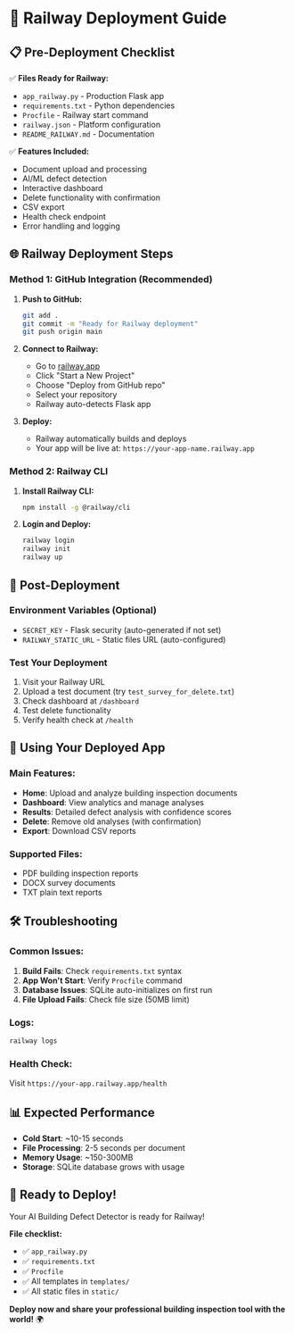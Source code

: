 # 🚀 Railway Deployment Guide

## 📋 Pre-Deployment Checklist

✅ **Files Ready for Railway:**
- `app_railway.py` - Production Flask app
- `requirements.txt` - Python dependencies  
- `Procfile` - Railway start command
- `railway.json` - Platform configuration
- `README_RAILWAY.md` - Documentation

✅ **Features Included:**
- Document upload and processing
- AI/ML defect detection
- Interactive dashboard
- Delete functionality with confirmation
- CSV export
- Health check endpoint
- Error handling and logging

## 🌐 Railway Deployment Steps

### Method 1: GitHub Integration (Recommended)

1. **Push to GitHub:**
   ```bash
   git add .
   git commit -m "Ready for Railway deployment"
   git push origin main
   ```

2. **Connect to Railway:**
   - Go to [railway.app](https://railway.app)
   - Click "Start a New Project"
   - Choose "Deploy from GitHub repo"
   - Select your repository
   - Railway auto-detects Flask app

3. **Deploy:**
   - Railway automatically builds and deploys
   - Your app will be live at: `https://your-app-name.railway.app`

### Method 2: Railway CLI

1. **Install Railway CLI:**
   ```bash
   npm install -g @railway/cli
   ```

2. **Login and Deploy:**
   ```bash
   railway login
   railway init
   railway up
   ```

## 🔧 Post-Deployment

### Environment Variables (Optional)
- `SECRET_KEY` - Flask security (auto-generated if not set)
- `RAILWAY_STATIC_URL` - Static files URL (auto-configured)

### Test Your Deployment
1. Visit your Railway URL
2. Upload a test document (try `test_survey_for_delete.txt`)
3. Check dashboard at `/dashboard`
4. Test delete functionality
5. Verify health check at `/health`

## 📱 Using Your Deployed App

### Main Features:
- **Home**: Upload and analyze building inspection documents
- **Dashboard**: View analytics and manage analyses
- **Results**: Detailed defect analysis with confidence scores
- **Delete**: Remove old analyses (with confirmation)
- **Export**: Download CSV reports

### Supported Files:
- PDF building inspection reports
- DOCX survey documents  
- TXT plain text reports

## 🛠️ Troubleshooting

### Common Issues:
1. **Build Fails**: Check `requirements.txt` syntax
2. **App Won't Start**: Verify `Procfile` command
3. **Database Issues**: SQLite auto-initializes on first run
4. **File Upload Fails**: Check file size (50MB limit)

### Logs:
```bash
railway logs
```

### Health Check:
Visit `https://your-app.railway.app/health`

## 📊 Expected Performance

- **Cold Start**: ~10-15 seconds
- **File Processing**: 2-5 seconds per document
- **Memory Usage**: ~150-300MB
- **Storage**: SQLite database grows with usage

## 🎯 Ready to Deploy!

Your AI Building Defect Detector is ready for Railway! 

**File checklist:**
- ✅ `app_railway.py` 
- ✅ `requirements.txt`
- ✅ `Procfile` 
- ✅ All templates in `templates/`
- ✅ All static files in `static/`

**Deploy now and share your professional building inspection tool with the world!** 🌍
